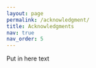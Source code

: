 ```yaml
---
layout: page
permalink: /acknowledgment/
title: Acknowledgments
nav: true
nav_order: 5
---
```


Put in here text
